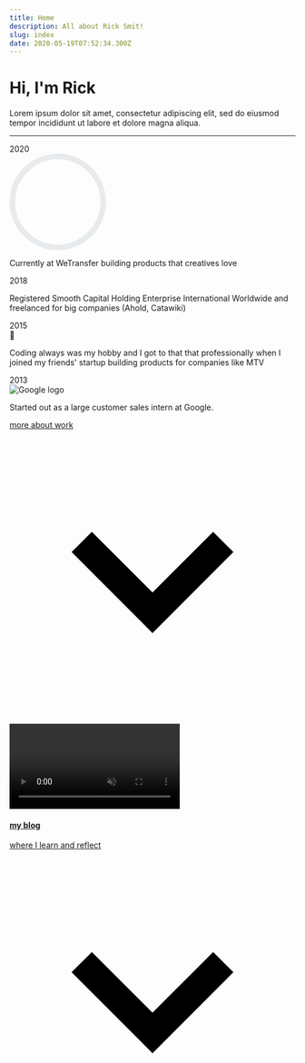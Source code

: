 ```yaml
---
title: Home
description: All about Rick Smit!
slug: index
date: 2020-05-19T07:52:34.300Z
---
```


<div class="py-12">
  <h1 class="leading-tight text-4xl font-semibold mb-4 mt-6 text-center pb-2 sm:text-5xl">Hi, I'm Rick</h1>
  <p class="mb-12 text-center">Lorem ipsum dolor sit amet, consectetur adipiscing elit, sed do eiusmod tempor incididunt ut labore et dolore magna aliqua.<p>
</div>
<hr class="border-dotted border-b-2 border-t-2 mb-16 pb-1">
<div class="main flex md:flex-row flex-col mb-24">
  <div class="updates flex flex-col flex-2 self-center">
    <div class="update">
      <div class="line"></div>
      <aside class="timestamp">2020</aside>
      <main class="info">
        <svg id="wetransfer-spinner" viewBox="0 0 170 170" height="170" width="170" shapeRendering="geometricPrecision"  xmlns="http://www.w3.org/2000/svg">
          <circle
            r="80"
            cx="85"
            cy="85"
            fill="transparent"
            stroke="rgb(232, 235, 237)"
            stroke-dashoffset="0"
            stroke-width="10"
          />
        </svg>
        <p>Currently at WeTransfer building products that creatives love</p>
      </main>
    </div>
    <div class="update">
      <div class="line"></div>
      <aside class="timestamp">2018</aside>
      <main class="info">
        <canvas id="canvas" width="51" height="51"></canvas>
      <p>Registered Smooth Capital Holding Enterprise International Worldwide and freelanced for big companies (Ahold, Catawiki)</p>
      </main>
    </div>
    <div class="update">
      <div class="line"></div>
      <aside class="timestamp">2015</aside>
      <main class="info">
        <span class="emoji">🚀</span>
      <p>Coding always was my hobby and I got to that that professionally when I joined my friends' startup building products for companies like MTV</p>
      </main>
    </div>
    <div class="update">
      <aside class="timestamp">2013</aside>
      <main class="info">
        <img src="/images/uploads/google-logo.png" alt="Google logo">
      <p>Started out as a large customer sales intern at Google.</p>
      </main>
    </div>
    <a class="bg-gray-800 hover:bg-gray-900 text-white y-2 px-4 p-2 rounded-full flex flex-row text-center" href='/work/'>
    <p class="m-auto">more about work</p>
    <svg class="fill-current w-4 h-4 mr-2 self-center transform -rotate-90 absolute right-0" xmlns="http://www.w3.org/2000/svg" viewBox="0 0 20 20"><path d="M9.293 12.95l.707.707L15.657 8l-1.414-1.414L10 10.828 5.757 6.586 4.343 8z"/></svg>
    </a>

  </div>
  <span class="border-dotted w-2 border-l-2 border-r-2 md:mx-16 md:my-0 my-16"></span>
  <div class="relative group">
    <video class="w-full min-h-full rounded-lg" autoplay loop muted playsInline>
    </video>
    <a class="absolute left-0 bottom-0 top-0 left-0 right-0 p-8 text-white flex justify-end flex-col" href="/blog/">
      <h4>my blog</h4>
      <p class="text-sm">where I learn and reflect</p>
      <svg class="fill-current w-4 h-4 mr-8 self-center transform -rotate-90 absolute right-0" xmlns="http://www.w3.org/2000/svg" viewBox="0 0 20 20"><path d="M9.293 12.95l.707.707L15.657 8l-1.414-1.414L10 10.828 5.757 6.586 4.343 8z"/></svg>
    </a>
  </div>
</div>
